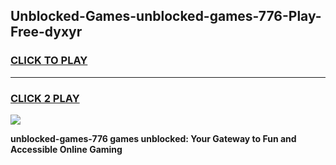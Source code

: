 
## Unblocked-Games-unblocked-games-776-Play-Free-dyxyr
<h3>
<a href="https://premium76.site?title=unblocked-games-776&ref=09A">CLICK TO PLAY</a></h3>
<hr>

<h3>
<a href="https://premium76.site?title=unblocked-games-776&ref=09A">CLICK 2 PLAY</a>
  
</h3>

<a href="https://premium76.site?title=unblocked-games-776&ref=09A"><img src="https://clearcache.store/games.png"></a>


**unblocked-games-776 games unblocked: Your Gateway to Fun and Accessible Online Gaming**
